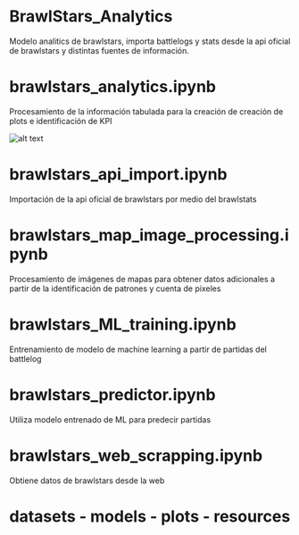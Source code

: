 # BrawlStars_Analytics

Modelo analitics de brawlstars, importa battlelogs y stats desde la api oficial de brawlstars y distintas fuentes de información.

# brawlstars_analytics.ipynb

Procesamiento de la información tabulada para la creación de creación de plots e identificación de KPI

![alt text](https://https://github.com/aquinteros/BrawlStars_Analytics/blob/main/plots/overall/overall.png?raw=true)

# brawlstars_api_import.ipynb

Importación de la api oficial de brawlstars por medio del brawlstats

# brawlstars_map_image_processing.ipynb

Procesamiento de imágenes de mapas para obtener datos adicionales a partir de la identificación de patrones y cuenta de pixeles

# brawlstars_ML_training.ipynb

Entrenamiento de modelo de machine learning a partir de partidas del battlelog

# brawlstars_predictor.ipynb

Utiliza modelo entrenado de ML para predecir partidas

# brawlstars_web_scrapping.ipynb

Obtiene datos de brawlstars desde la web

# datasets - models - plots - resources